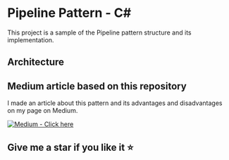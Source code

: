 # Pipeline Pattern - C#

This project is a sample of the Pipeline pattern structure and its implementation.

## Architecture ##


## Medium article based on this repository
I made an article about this pattern and its advantages and disadvantages on my page on Medium. 

[![Medium -  Click here](https://img.shields.io/badge/Medium-_Click_here-2ea44f?logo=medium)](https://medium.com/@martinstm/)

## Give me a star if you like it :star:
